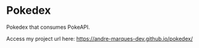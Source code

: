 # Pokedex

Pokedex that consumes PokeAPI.

Access my project url here: https://andre-marques-dev.github.io/pokedex/
